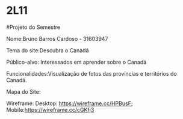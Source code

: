 # 2L11

#Projeto do Semestre

Nome:Bruno Barros Cardoso - 31603947

Tema do site:Descubra o Canadá

Público-alvo: Interessados em aprender sobre o Canadá

Funcionalidades:Visualização de fotos das províncias e territórios do Canadá.

Mapa do Site:

Wireframe: Desktop: https://wireframe.cc/HPBusF; Mobile:https://wireframe.cc/cGKfj3
